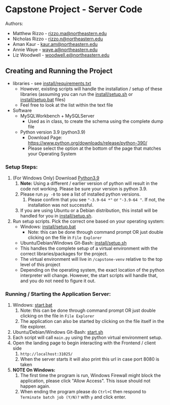 # Capstone Project - Server Code
Authors:
  - Matthew Rizzo - rizzo.ma@northeastern.edu
  - Nicholas Rizzo - rizzo.n@northeastern.edu
  - Aman Kaur - kaur.am@northeastern.edu
  - Annie Waye - waye.a@northeastern.edu
  - Liz Woodwell - woodwell.e@northeastern.edu

## Creating and Running the Project
* libraries - see [install/requirements.txt](install/requirements.txt)
  * However, existing scripts will handle the installation / setup of these libraries (assuming you can run the [install/setup.sh](install/setup.sh) or [install/setup.bat](install/setup.bat) files)
  * Feel free to look at the list within the text file
* Software
  * MySQLWorkbench + MySQLServer
    * Used as in class, to create the schema using the complete dump file
  * Python version 3.9 (python3.9)
    * Download Page: https://www.python.org/downloads/release/python-390/
    * Please select the option at the bottom of the page that matches your Operating System

### Setup Steps:
1. (For Windows Only) Download [Python3.9](https://www.python.org/downloads/release/python-390/)
   1. **Note:** Using a different / earlier version of python will result in the code not working. Please be sure your version is python 3.9.
   2. Please run `py -0` to see a list of installed python versions.
      1. Please confirm that you see `"-3.9-64 *"` or `"-3.9-64 "`. If not, the installation was not successful.
   3. If you are using Ubuntu or a Debian distribution, this install will be handled for you in [install/setup.sh](install/setup.sh).
2. Run setup scripts. Pick the correct one based on your operating system:
   * Windows: [install/setup.bat](install/setup.bat)
     * Note: this can be done through command prompt OR just double clicking on the file in `File Explorer`
   * Ubuntu/Debian/Windows Git-Bash: [install/setup.sh](install/setup.sh)
   * This handles the complete setup of a virtual environment with the correct libraries/packages for the project.
   * The virtual environment will live in `/capstone-venv` relative to the top level of this project
   * Depending on the operating system, the exact location of the python interpreter will change. However, the start scripts will handle that, and you do not need to figure it out.

### Running / Starting the Application Server:
1. Windows: [start.bat](start.bat)
   1. Note: this can be done through command prompt OR just double clicking on the file in `File Explorer`
   2. The application can also be started by clicking on the file itself in the file explorer.
2. Ubuntu/Debian/Windows Git-Bash: [start.sh](start.sh)
3. Each script will call `main.py` using the python virtual environment setup.
4. Open the landing page to begin interacting with the Frontend / client side
   1. `http://localhost:31025/`
   2. When the server starts it will also print this url in case port 8080 is taken
5. **NOTE On Windows:**
   1. The first time the program is run, Windows Firewall might block the application, please click "Allow Access". This issue should not happen again.
   2. When ending the program please do `Ctrl+C` then respond to `Terminate batch job (Y/N)?` with `y` and click enter.
